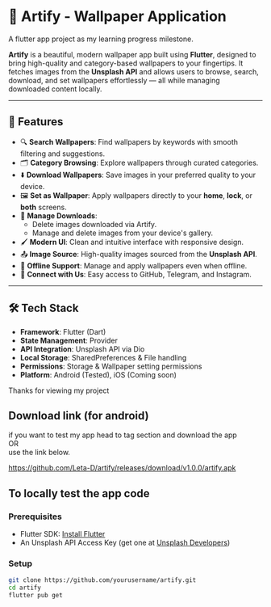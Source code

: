  # 🎨 Artify - Wallpaper Application
 
  A flutter app project as my learning progress milestone.
  
**Artify** is a beautiful, modern wallpaper app built using **Flutter**, designed to bring high-quality and category-based wallpapers to your fingertips. It fetches images from the **Unsplash API** and allows users to browse, search, download, and set wallpapers effortlessly — all while managing downloaded content locally.

---

## 📱 Features

- 🔍 **Search Wallpapers**: Find wallpapers by keywords with smooth filtering and suggestions.
- 🗂️ **Category Browsing**: Explore wallpapers through curated categories.
- ⬇️ **Download Wallpapers**: Save images in your preferred quality to your device.
- 🖼️ **Set as Wallpaper**: Apply wallpapers directly to your **home**, **lock**, or **both** screens.
- 📁 **Manage Downloads**:
  - Delete images downloaded via Artify.
  - Manage and delete images from your device's gallery.
- 🖌️ **Modern UI**: Clean and intuitive interface with responsive design.
- 📤 **Image Source**: High-quality images sourced from the **Unsplash API**.
- 📶 **Offline Support**: Manage and apply wallpapers even when offline.
- 🔗 **Connect with Us**: Easy access to GitHub, Telegram, and Instagram.

---

## 🛠️ Tech Stack

- **Framework**: Flutter (Dart)
- **State Management**: Provider
- **API Integration**: Unsplash API via Dio
- **Local Storage**: SharedPreferences & File handling
- **Permissions**: Storage & Wallpaper setting permissions
- **Platform**: Android (Tested), iOS (Coming soon)

Thanks for viewing my project

## Download link (for android)
if you want to test my app head to tag section and download the app  
OR  
use the link below.

https://github.com/Leta-D/artify/releases/download/v1.0.0/artify.apk

## To locally test the app code

### Prerequisites

- Flutter SDK: [Install Flutter](https://flutter.dev/docs/get-started/install)
- An Unsplash API Access Key (get one at [Unsplash Developers](https://unsplash.com/developers))

### Setup

```bash
git clone https://github.com/yourusername/artify.git
cd artify
flutter pub get

